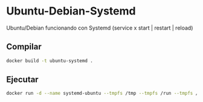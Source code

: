 # Ubuntu-Debian-Systemd
Ubuntu/Debian funcionando con Systemd (service x start | restart | reload)

## Compilar
```sh
docker build -t ubuntu-systemd .
```

## Ejecutar
```sh
docker run -d --name systemd-ubuntu --tmpfs /tmp --tmpfs /run --tmpfs /run/lock -v /sys/fs/cgroup:/sys/fs/cgroup:ro ubuntu-systemd
```
